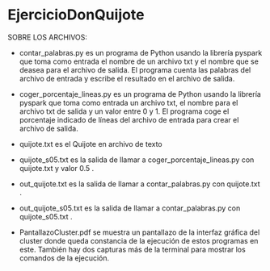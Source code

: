 # EjercicioDonQuijote
SOBRE LOS ARCHIVOS:
- contar_palabras.py es un programa de Python usando la librería pyspark que toma como entrada el nombre de un archivo txt y el nombre que se deasea para el archivo de salida. El programa cuenta las palabras del archivo de entrada y escribe el resultado en el archivo de salida.

- coger_porcentaje_lineas.py es un programa de Python usando la librería pyspark que toma como entrada un archivo txt, el nombre para el archivo txt de salida y un valor entre 0 y 1. El programa coge el porcentaje indicado de líneas del archivo de entrada para crear el archivo de salida.

- quijote.txt es el Quijote en archivo de texto

- quijote_s05.txt es la salida de llamar a coger_porcentaje_lineas.py con quijote.txt y valor 0.5 .

- out_quijote.txt es la salida de llamar a contar_palabras.py con quijote.txt .

- out_quijote_s05.txt es la salida de llamar a contar_palabras.py con quijote_s05.txt .

- PantallazoCluster.pdf se muestra un pantallazo de la interfaz gráfica del cluster donde queda constancia de la ejecución de estos programas en este. También hay dos capturas más de la terminal para mostrar los comandos de la ejecución.

